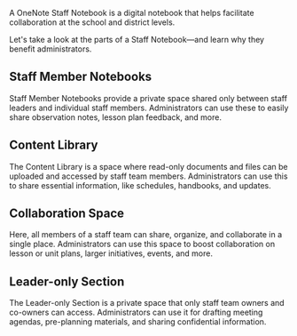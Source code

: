 A OneNote Staff Notebook is a digital notebook that helps facilitate collaboration at the school and district levels.

Let's take a look at the parts of a Staff Notebook—and learn why they benefit administrators.

## Staff Member Notebooks

Staff Member Notebooks provide a private space shared only between staff leaders and individual staff members. Administrators can use these to easily share observation notes, lesson plan feedback, and more.

## Content Library

The Content Library is a space where read-only documents and files can be uploaded and accessed by staff team members. Administrators can use this to share essential information, like schedules, handbooks, and updates.

## Collaboration Space

Here, all members of a staff team can share, organize, and collaborate in a single place. Administrators can use this space to boost collaboration on lesson or unit plans, larger initiatives, events, and more.

## Leader-only Section

The Leader-only Section is a private space that only staff team owners and co-owners can access. Administrators can use it for drafting meeting agendas, pre-planning materials, and sharing confidential information.

